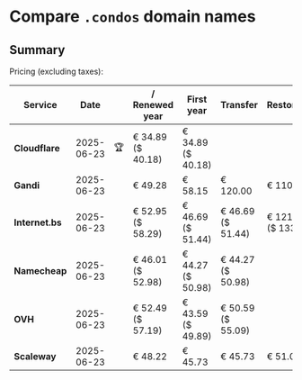 # Compare `.condos` domain names

## Summary

Pricing (excluding taxes):

| Service | Date |  | / Renewed year | First year | Transfer | Restoration |
|--|--|--|--|--|--|--|
| **Cloudflare** | 2025-06-23 | 🏆 | € 34.89<br>($ 40.18) | € 34.89<br>($ 40.18) |  |  |
| **Gandi** | 2025-06-23 |  | € 49.28 | € 58.15 | € 120.00 | € 110.41 |
| **Internet.bs** | 2025-06-23 |  | € 52.95<br>($ 58.29) | € 46.69<br>($ 51.44) | € 46.69<br>($ 51.44) | € 121.19<br>($ 133.49) |
| **Namecheap** | 2025-06-23 |  | € 46.01<br>($ 52.98) | € 44.27<br>($ 50.98) | € 44.27<br>($ 50.98) |  |
| **OVH** | 2025-06-23 |  | € 52.49<br>($ 57.19) | € 43.59<br>($ 49.89) | € 50.59<br>($ 55.09) |  |
| **Scaleway** | 2025-06-23 |  | € 48.22 | € 45.73 | € 45.73 | € 51.01 |
